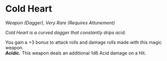 # Cold Heart
*Weapon (Dagger), Very Rare (Requires Attunement)*

*Cold Heart is a curved dagger that constantly drips acid.*

You gain a +3 bonus to attack rolls and damage rolls made with this magic weapon.  
***Acidic.*** This weapon deals an additional 1d6 Acid damage on a Hit.